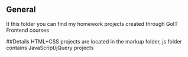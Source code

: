 ## General
It this folder you can find my homework projects created through GoIT Frontend courses

##Details
HTML+CSS projects are located in the markup folder, js folder contains JavaScript/jQuery projects
